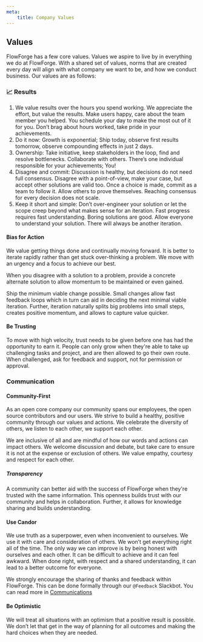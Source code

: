 ```yaml
---
meta:
    title: Company Values
---
```

## Values

FlowForge has a few core values. Values we aspire to live by in everything we do
at FlowForge. With a shared set of values, norms that are created every day will
align with what company we want to be, and how we conduct business. Our values
are as follows:

### 📈 Results

1. We value results over the hours you spend working. We appreciate the effort, but value the results. Make users happy, care about the team member you helped. You schedule your day to make the most out of it for you. Don’t brag about hours worked, take pride in your achievements.
1. <a name="doitnow">Do it now</a>: Growth is exponential; Ship today, observe first results tomorrow, observe compounding effects in just 2 days.
1. Ownership: Take initiative, keep stakeholders in the loop, find and resolve bottlenecks. Collaborate with others. There’s one individual responsible for your achievements; You!
1. Disagree and commit: Discussion is healthy, but decisions do not need full consensus. Disagree with a point-of-view, make your case, but accept other solutions are valid too. Once a choice is made, commit as a team to follow it. Allow others to prove themselves. Reaching consensus for every decision does not scale.
1. Keep it short and simple: Don’t over-engineer your solution or let the scope creep beyond what makes sense for an iteration. Fast progress requires fast understanding. Boring solutions are good. Allow everyone to understand your solution. There will always be another iteration.

#### Bias for Action

We value getting things done and continually moving forward. It is better to 
iterate rapidly rather than get stuck over-thinking a problem. We move with an
urgency and a focus to achieve our best.

When you disagree with a solution to a problem, provide a concrete alternate
solution to allow momentum to be maintained or even gained.

Ship the minimum viable change possible. Small changes allow fast feedback loops
which in turn can aid in deciding the next minimal viable iteration. Further,
iteration naturally splits big problems into small steps, creates positive
momentum, and allows to capture value quicker.

#### Be Trusting

To move with high velocity, trust needs to be given before one has had the
opportunity to earn it. People can only grow when they're able to take up
challenging tasks and project, and are then allowed to go their own route. When
challenged, ask for feedback and support, not for permission or approval.

### Communication

#### Community-First

As an open core company our community spans our employees, the open source
contributors and our users. We strive to build a healthy, positive community
through our values and actions. We celebrate the diversity of others, we listen
to each other, we support each other.

We are inclusive of all and are mindful of how our words and actions can impact
others. We welcome discussion and debate, but take care to ensure it is not at
the expense or exclusion of others. We value empathy, courtesy and respect for
each other.

##### Transparency

A community can better aid with the success of FlowForge when they're trusted
with the same information. This openness builds trust with our community and helps
in collaboration. Further, it allows for knowledge sharing and builds understanding.

#### Use Candor

We use truth as a superpower, even when inconvenient to ourselves. We use it
with care and consideration of others. We won’t get everything right all of the
time. The only way we can improve is by being honest with ourselves and each
other. It can be difficult to achieve and it can feel awkward. When done right, 
with respect and a shared understanding, it can lead to a better outcome for
everyone.

We strongly encourage the sharing of thanks and feedback within FlowForge. This
can be done formally through our `@Feedback` Slackbot. You can read more in
[Communications](./communication#feedback-and-thanks)

#### Be Optimistic

We will treat all situations with an optimism that a positive result is
possible. We don’t let that get in the way of planning for all outcomes and
making the hard choices when they are needed.
